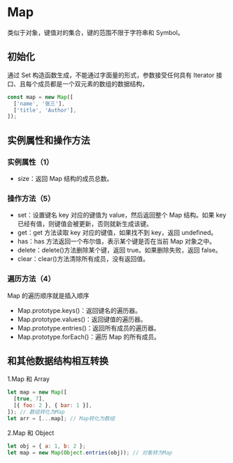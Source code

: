 # Map

类似于对象，键值对的集合，键的范围不限于字符串和 Symbol。

## 初始化

通过 Set 构造函数生成，不能通过字面量的形式，参数接受任何具有 Iterator 接口、且每个成员都是一个双元素的数组的数据结构，

```js
const map = new Map([
  ['name', '张三'],
  ['title', 'Author'],
]);
```

## 实例属性和操作方法

### 实例属性（1）

- size：返回 Map 结构的成员总数。

### 操作方法（5）

- set：设置键名 key 对应的键值为 value，然后返回整个 Map 结构。如果 key 已经有值，则键值会被更新，否则就新生成该键。
- get：get 方法读取 key 对应的键值，如果找不到 key，返回 undefined。
- has：has 方法返回一个布尔值，表示某个键是否在当前 Map 对象之中。
- delete：delete()方法删除某个键，返回 true。如果删除失败，返回 false。
- clear：clear()方法清除所有成员，没有返回值。

### 遍历方法（4）

Map 的遍历顺序就是插入顺序

- Map.prototype.keys()：返回键名的遍历器。
- Map.prototype.values()：返回键值的遍历器。
- Map.prototype.entries()：返回所有成员的遍历器。
- Map.prototype.forEach()：遍历 Map 的所有成员。

## 和其他数据结构相互转换

1.Map 和 Array

```js
let map = new Map([
  [true, 7],
  [{ foo: 2 }, { bar: 1 }],
]); // 数组转化为Map
let arr = [...map]; // Map转化为数组
```

2.Map 和 Object

```js
let obj = { a: 1, b: 2 };
let map = new Map(Object.entries(obj)); // 对象转为Map
```

